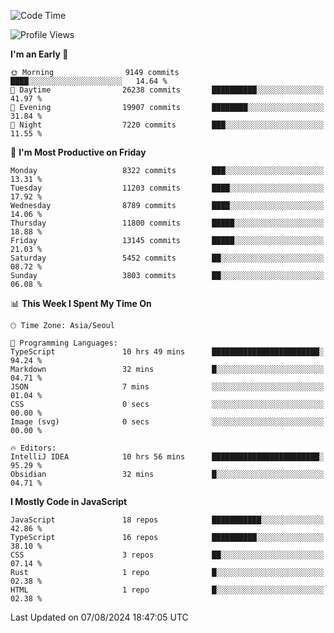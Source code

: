 <!--START_SECTION:waka-->
![Code Time](http://img.shields.io/badge/Code%20Time-6%2C518%20hrs%2041%20mins-blue)

![Profile Views](http://img.shields.io/badge/Profile%20Views-0-blue)

**I'm an Early 🐤** 

```text
🌞 Morning                9149 commits        ████░░░░░░░░░░░░░░░░░░░░░   14.64 % 
🌆 Daytime                26238 commits       ██████████░░░░░░░░░░░░░░░   41.97 % 
🌃 Evening                19907 commits       ████████░░░░░░░░░░░░░░░░░   31.84 % 
🌙 Night                  7220 commits        ███░░░░░░░░░░░░░░░░░░░░░░   11.55 % 
```
📅 **I'm Most Productive on Friday** 

```text
Monday                   8322 commits        ███░░░░░░░░░░░░░░░░░░░░░░   13.31 % 
Tuesday                  11203 commits       ████░░░░░░░░░░░░░░░░░░░░░   17.92 % 
Wednesday                8789 commits        ████░░░░░░░░░░░░░░░░░░░░░   14.06 % 
Thursday                 11800 commits       █████░░░░░░░░░░░░░░░░░░░░   18.88 % 
Friday                   13145 commits       █████░░░░░░░░░░░░░░░░░░░░   21.03 % 
Saturday                 5452 commits        ██░░░░░░░░░░░░░░░░░░░░░░░   08.72 % 
Sunday                   3803 commits        ██░░░░░░░░░░░░░░░░░░░░░░░   06.08 % 
```


📊 **This Week I Spent My Time On** 

```text
🕑︎ Time Zone: Asia/Seoul

💬 Programming Languages: 
TypeScript               10 hrs 49 mins      ████████████████████████░   94.24 % 
Markdown                 32 mins             █░░░░░░░░░░░░░░░░░░░░░░░░   04.71 % 
JSON                     7 mins              ░░░░░░░░░░░░░░░░░░░░░░░░░   01.04 % 
CSS                      0 secs              ░░░░░░░░░░░░░░░░░░░░░░░░░   00.00 % 
Image (svg)              0 secs              ░░░░░░░░░░░░░░░░░░░░░░░░░   00.00 % 

🔥 Editors: 
IntelliJ IDEA            10 hrs 56 mins      ████████████████████████░   95.29 % 
Obsidian                 32 mins             █░░░░░░░░░░░░░░░░░░░░░░░░   04.71 % 
```

**I Mostly Code in JavaScript** 

```text
JavaScript               18 repos            ███████████░░░░░░░░░░░░░░   42.86 % 
TypeScript               16 repos            ██████████░░░░░░░░░░░░░░░   38.10 % 
CSS                      3 repos             ██░░░░░░░░░░░░░░░░░░░░░░░   07.14 % 
Rust                     1 repo              █░░░░░░░░░░░░░░░░░░░░░░░░   02.38 % 
HTML                     1 repo              █░░░░░░░░░░░░░░░░░░░░░░░░   02.38 % 
```




 Last Updated on 07/08/2024 18:47:05 UTC
<!--END_SECTION:waka-->
